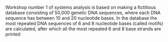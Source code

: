 Workshop number 1 of systems analysis is based on making a fictitious database consisting 
of 50,000 genetic DNA sequences, where each DNA sequence has between 10 and 20 
nucleotide bases. In the database the most repeated DNA sequences of 6 and 8 nucleotide
bases (called motifs) are calculated, after which all the most repeated 6 and 8 base strands 
are printed
